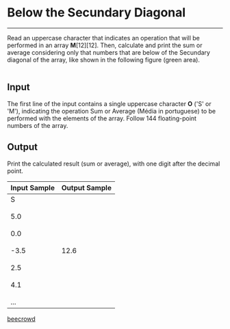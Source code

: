 # Below the Secundary Diagonal

---

Read an uppercase character that indicates an operation that will be performed in an array **M**[12][12].
 Then, calculate and print the sum or average considering only that numbers that are below of the Secundary diagonal of the array, like shown in the following figure (green area).

<img src="https://resources.beecrowd.com.br/gallery/images/problems/UOJ_1186.png" title="" alt="" data-align="center">

## Input

The first line of the input contains a single uppercase character **O** ('S' or 'M'), indicating the operation Sum or Average (Média in portuguese) to be performed with the elements of the array. Follow 144 floating-point numbers of the array.

## Output

Print the calculated result (sum or average), with one digit after the decimal point.

| Input Sample                                                         | Output Sample |
| -------------------------------------------------------------------- | ------------- |
| S<br><br>5.0<br><br>0.0<br><br>-3.5<br><br>2.5<br><br>4.1<br><br>... | 12.6          |

[beecrowd](https://www.beecrowd.com.br/judge/en/problems/view/1186)
